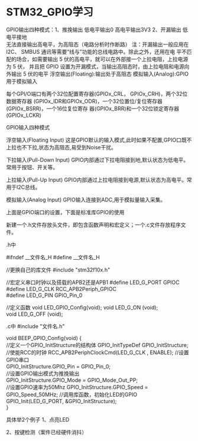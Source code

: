# STM32_GPIO学习  
GPIO输出四种模式：1、推挽输出  低电平输出0
                          高电平输出3V3
            	  2、开漏输出  低电平接地  
                           无法直接输出高电平，为高阻态（电路分析时作断路）
注：开漏输出一般应用在 I2C、 SMBUS 通讯等需要“线与”功能的总线电路中。除此之外，还用在电
平不匹配的场合，如需要输出 5 伏的高电平，就可以在外部接一个上拉电阻，上拉电源为 5 伏，
并且把 GPIO 设置为开漏模式，当输出高阻态时，由上拉电阻和电源向外输出 5 伏的电平
              浮空输出(Floating):输出处于高阻态
              模拟输入(Analog):GPIO用于模拟输入


每个GPI/O端口有两个32位配置寄存器(GPIOx_CRL， GPIOx_CRH)，两个32位数据寄存器
(GPIOx_IDR和GPIOx_ODR)，一个32位置位/复位寄存器(GPIOx_BSRR)，一个16位复位寄存
器(GPIOx_BRR)和一个32位锁定寄存器(GPIOx_LCKR)


GPIO输入四种模式

浮空输入(Floating Input)
这是GPIO默认的输入模式,此时如果不配置,GPIO口既不上拉也不下拉,状态为高阻态,易受到Noise干扰。

下拉输入(Pull-Down Input)
GPIO内部通过下拉电阻接到地,默认状态为低电平。常用于按钮、开关等。

上拉输入(Pull-Up Input)
GPIO内部通过上拉电阻接到电源,默认状态为高电平。常用于I2C总线。

模拟输入(Analog Input)
GPIO输入连接到ADC,用于模拟量输入采集。


上面是GPIO端口的设置，下面是标准库GPIO的使用

新建一个.h文件存放头文件，即包含函数声明和宏定义；一个.c文件存放程序文件。

.h中

#ifndef __文件名_H
#define	__文件名_H

//更换自己的库文件
#include "stm32f10x.h"

//宏定义串口时钟以及搭载的APB2还是APB1
#define LED_G_PORT    		GPIOC			             
#define LED_G_CLK 	   	  RCC_APB2Periph_GPIOC		
#define LED_G_PIN		    	GPIO_Pin_0			        

//定义函数
void LED_GPIO_Config(void);	
void LED_G_ON (void);	
void LED_G_OFF (void);

.c中
#include "文件名.h"

void BEEP_GPIO_Config(void)
{		
    //定义一个GPIO_InitStructure的结构体
		GPIO_InitTypeDef GPIO_InitStructure;
    //使能RCC的时钟
		RCC_APB2PeriphClockCmd(LED_G_CLK , ENABLE); 
		//设置GPIO串口												   
		GPIO_InitStructure.GPIO_Pin = GPIO_Pin_0;	
    //设置GPIO输出模式为推挽输出	
		GPIO_InitStructure.GPIO_Mode = GPIO_Mode_Out_PP;   
    //设置GPIO速率为50Mhz
		GPIO_InitStructure.GPIO_Speed = GPIO_Speed_50MHz; 
    //调用库函数，初始化LED的GPIO
		GPIO_Init(LED_G_PORT, &GPIO_InitStructure);			 
}



具体举2个例子
1、点亮LED


2、按键检测（案件已经硬件消抖）
